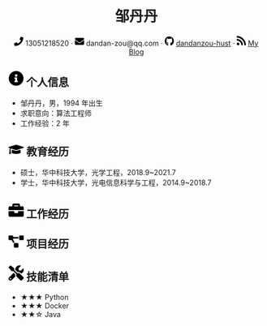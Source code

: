 <center>
     <h1>邹丹丹</h1>
     <div>
         <span>
             <img src="assets/phone-solid.svg" width="18px">
             13051218520
         </span>
         ·
         <span>
             <img src="assets/envelope-solid.svg" width="18px">
             dandan-zou@qq.com
         </span>
         ·
         <span>
             <img src="assets/github-brands.svg" width="18px">
             <a href="https://github.com/dandanzou-hust">dandanzou-hust</a>
         </span>
         ·
         <span>
             <img src="assets/rss-solid.svg" width="18px">
             <a href="https://zoudd.online/">My Blog</a>
         </span>
     </div>
 </center>

## <img src="assets/info-circle-solid.svg" width="30px"> 个人信息

- 邹丹丹，男，1994 年出生
- 求职意向：算法工程师
- 工作经验：2 年

## <img src="assets/graduation-cap-solid.svg" width="30px"> 教育经历

- 硕士，华中科技大学，光学工程，2018.9~2021.7
- 学士，华中科技大学，光电信息科学与工程，2014.9~2018.7

## <img src="assets/briefcase-solid.svg" width="30px"> 工作经历

<!-- - **XXXX 公司，XXXX 部门，XXXX 工程师，2010.1~2010.9**

   负责 XXX -->

## <img src="assets/project-diagram-solid.svg" width="30px"> 项目经历

<!-- - **XXXX 项目**

  *使用到的技术*

  使用一两句话描述项目的主要功能，然后介绍自己在项目中的角色，解决了什么问题，使用什么方式解决，比别人的方法相比有什么优势（尽量用数据来说明）。 -->

## <img src="assets/tools-solid.svg" width="30px"> 技能清单

- ★★★ Python
- ★★★ Docker
- ★★☆ Java